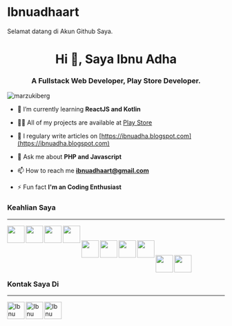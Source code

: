 # Ibnuadhaart

Selamat datang di Akun Github Saya.
<h1 align="center">Hi 👋, Saya Ibnu Adha</h1>
<h3 align="center">A Fullstack Web Developer, Play Store Developer.</h3>
<p align="left"> <img src="https://komarev.com/ghpvc/?username=marzukiberg" alt="marzukiberg" /> </p>

- 🌱 I’m currently learning **ReactJS and Kotlin**

- 👨‍💻 All of my projects are available at [Play Store](https://play.google.com/store/apps/dev?id=4990134853462111465)

- 📝 I regulary write articles on [https://ibnuadha.blogspot.com](https://ibnuadha.blogspot.com)

- 💬 Ask me about **PHP and Javascript**

- 📫 How to reach me **ibnuadhaart@gmail.com**

- ⚡ Fun fact **I'm an Coding Enthusiast**

### Keahlian Saya

<center>
<hr/>
  <img align="left" width="40px" src="https://www.kindpng.com/picc/m/11-118738_php-logo-png-circle-transparent-png.png" />
  <img align="left" width="40px" src="https://upload.wikimedia.org/wikipedia/commons/6/6a/JavaScript-logo.png" />
  <img align="left" width="40px" src="https://cdn.pixabay.com/photo/2017/08/05/11/16/logo-2582748_1280.png" />
  <img align="left" width="40px" src="https://cdn.pixabay.com/photo/2017/08/05/11/16/logo-2582747_960_720.png" />
  <br><br>
  <img align="left" width="40px" src="https://cdn.iconscout.com/icon/free/png-512/mysql-6-226028.png" />
  <img align="left" width="40px" src="https://www.excelsiortechnologies.com/img/about/node-js.png" />
  <img align="left" width="40px" src="https://cdn3.iconfinder.com/data/icons/logos-brands-3/24/logo_brand_brands_logos_linux-512.png" />
  <img align="left" width="40px" src="https://www.docker.com/sites/default/files/d8/styles/role_icon/public/2019-07/vertical-logo-monochromatic.png?itok=erja9lKc" />
  <br><br>
  <img align="left" width="40px" src="https://upload.wikimedia.org/wikipedia/commons/thumb/9/9a/Laravel.svg/1200px-Laravel.svg.png" />
  <img align="left" width="40px" src="https://camo.githubusercontent.com/0e0adf58c74c6e74bb64ece5d0ef4620f4f46915/68747470733a2f2f76352e676574626f6f7473747261702e636f6d2f646f63732f352e302f6173736574732f6272616e642f626f6f7473747261702d6c6f676f2d736861646f772e706e67" /><br><br></center>
  
### Kontak Saya Di
<hr/>
<a href="https://www.instagram.com/ibnuadha_00/">
  <img align="left" alt="Ibnu Adha | Instagram " width="40px" src="https://1.bp.blogspot.com/-ivwzE-L666s/XruUfFY_ErI/AAAAAAAAAsE/p9NMU38iXScU-oXDjtdH4EripC0XnX3qACLcBGAsYHQ/s1600/IG%2BIcon.png" />
</a>
<a href="https://www.facebook.com/ibnuadhaart">
  <img align="left" alt="Ibnu Adha | Facebook" width="40px" src="https://image.flaticon.com/icons/png/512/174/174848.png" />
</a>
<a href="https://api.whatsapp.com/send?phone=6289515256233">
  <img align="left" alt="Ibnu Adha's Whatsapp" width="40px" src="https://pngimage.net/wp-content/uploads/2018/06/whatsapp-flat-icon-png-5.png" />
</a>
